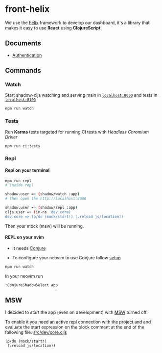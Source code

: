 # front-helix

We use the [helix](https://github.com/lilactown/helix) framework to develop our dashboard, it's a library that makes it easy to use **React** using **ClojureScript**.

## Documents
- [Authentication](docs/auth.md)

## Commands

### Watch
Start shadow-cljs watching and serving main in [`localhost:8000`](http://localhost:8000) and tests in [`localhost:8100`](http://localhost:8100)
```bash
npm run watch
```

### Tests
Run **Karma** tests targeted for running CI tests with *Headless Chromium Driver*
```bash
npm run ci:tests
```

### Repl

#### Repl on your terminal

```bash
npm run repl
# inside repl

shadow.user => (shadow/watch :app)
# then open the http://localhost:8000

shadow.user => (shadow/repl :app)
cljs.user => (in-ns 'dev.core)
dev.core => (p/do (mock/start!) (.reload js/location))
```
Then your mock (msw) will be running.

#### REPL on your nvim

* It needs [Conjure](https://github.com/Olical/conjure)
 - To configure your neovim to use Conjure follow [setup](https://github.com/rafaeldelboni/nvim-fennel-lsp-conjure-as-clojure-ide)

```bash
npm run watch
```
In your neovim run 

```bash
:ConjureShadowSelect app
```

## MSW
I decided to start the app (even on development) with [MSW](https://mswjs.io/) turned off.  

To enable it you need an active repl connection with the project and and evaluate
the start expression on the block comment at the end of the following file: [src/dev/core.cljs](src/dev/core.cljs)
```clj
(p/do (mock/start!)
 (.reload js/location))
```

